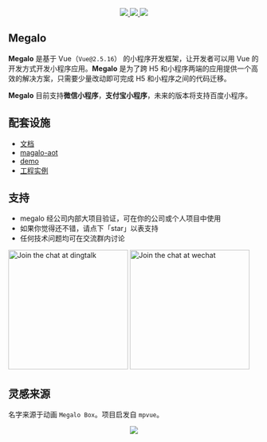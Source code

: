<p align="center">
  <a href="https://codecov.io/gh/kaola-fed/megalo">
    <img src="https://img.shields.io/npm/v/megalo.svg?style=for-the-badge" />
  </a>

  <a href="https://travis-ci.org/kaola-fed/megalo">
    <img src="https://img.shields.io/travis-ci/kaola-fed/megalo.svg?branch=feature_megalo&style=for-the-badge">
  </a>

  <a href="https://codecov.io/gh/kaola-fed/megalo">
    <img src="https://img.shields.io/codecov/c/github/kaola-fed/megalo.svg?style=for-the-badge" />
  </a>
</p>

## Megalo

**Megalo** 是基于 Vue（`Vue@2.5.16`） 的小程序开发框架，让开发者可以用 Vue 的开发方式开发小程序应用。**Megalo** 是为了跨 H5 和小程序两端的应用提供一个高效的解决方案，只需要少量改动即可完成 H5 和小程序之间的代码迁移。

**Megalo** 目前支持**微信小程序**，**支付宝小程序**，未来的版本将支持百度小程序。

## 配套设施

- [文档](https://kaola-fed.github.io/megalo-docs/#/)
- [magalo-aot](https://github.com/kaola-fed/megalo-aot)
- [demo](https://github.com/kaola-fed/megalo-demo)
- [工程实例](https://github.com/kaola-fed/megalo-examples)

## 支持
  - megalo 经公司内部大项目验证，可在你的公司或个人项目中使用
  - 如果你觉得还不错，请点下「star」以表支持
  - 任何技术问题均可在交流群内讨论
  
  <img alt="Join the chat at dingtalk" src="https://user-images.githubusercontent.com/20720117/47690767-450cbd00-dc2a-11e8-9c59-2547341e0add.jpeg" width="240"/> <img alt="Join the chat at wechat" src="https://user-images.githubusercontent.com/20720117/47761677-4c989880-dcf4-11e8-8586-bcc79e134e51.png" width="240"/>

## 灵感来源

名字来源于动画 `Megalo Box`。项目启发自 `mpvue`。

<p align="center"><img src="https://haitao.nos.netease.com/222d2a49-b9fe-4d95-aa61-074d910f0087.jpg"></p>
